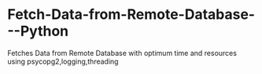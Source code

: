 # Fetch-Data-from-Remote-Database---Python
Fetches Data from Remote Database with optimum time and resources using psycopg2,logging,threading
